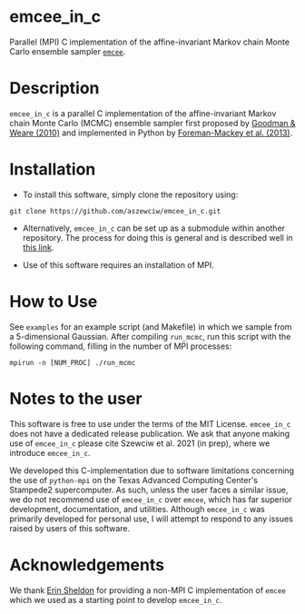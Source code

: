 # emcee_in_c
Parallel (MPI) C implementation of the affine-invariant Markov chain Monte Carlo ensemble sampler [`emcee`](https://github.com/dfm/emcee).

# Description
`emcee_in_c` is a parallel C implementation of the affine-invariant Markov chain Monte Carlo (MCMC)
ensemble sampler first proposed by [Goodman & Weare (2010)](https://cims.nyu.edu/~weare/papers/d13.pdf)
and implemented in Python by [Foreman-Mackey et al. (2013)](https://ui.adsabs.harvard.edu/abs/2013PASP..125..306F/abstract).

# Installation
* To install this software, simply clone the repository using:

```
git clone https://github.com/aszewciw/emcee_in_c.git
```

* Alternatively, `emcee_in_c` can be set up as a submodule within another repository. The process for doing this is general and is described well in [this link](https://git-scm.com/book/en/v2/Git-Tools-Submodules).

* Use of this software requires an installation of MPI.

# How to Use
See `examples` for an example script (and Makefile) in which we sample from a 5-dimensional Gaussian.
After compiling `run_mcmc`, run this script with the following command, filling in the number of MPI processes:

```
mpirun -n [NUM_PROC] ./run_mcmc
```

# Notes to the user
This software is free to use under the terms of the MIT License.
`emcee_in_c` does not have a dedicated release publication.
We ask that anyone making use of `emcee_in_c` please cite Szewciw et al. 2021 (in prep), where we introduce `emcee_in_c`.

We developed this C-implementation due to software limitations concerning the use of `python-mpi` on the Texas Advanced Computing Center's Stampede2 supercomputer.
As such, unless the user faces a similar issue, we do not recommend use of `emcee_in_c` over `emcee`, which has far superior development, documentation, and utilities.
Although `emcee_in_c` was primarily developed for personal use, I will attempt to respond to any issues raised by users of this software.

# Acknowledgements
We thank [Erin Sheldon](https://github.com/esheldon) for providing a non-MPI C implementation of `emcee` which we used as a starting point to develop `emcee_in_c`.
